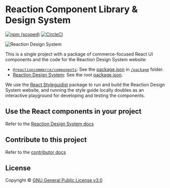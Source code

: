 # Reaction Component Library & Design System

[![npm (scoped)](https://img.shields.io/npm/v/@reactioncommerce/components.svg)](https://www.npmjs.com/package/@reactioncommerce/components)
 [![CircleCI](https://circleci.com/gh/reactioncommerce/reaction-component-library.svg?style=svg)](https://circleci.com/gh/reactioncommerce/reaction-component-library)

![Reaction Design System](https://blog.reactioncommerce.com/content/images/2018/09/style-guide-artwork.jpg)

This is a single project with a package of commerce-focused React UI components and the code for the Reaction Design System website:

- [`@reactioncommerce/components`](https://www.npmjs.com/package/@reactioncommerce/components): See the [package.json](https://github.com/reactioncommerce/reaction-component-library/blob/master/package/package.json) in [`/package`](https://github.com/reactioncommerce/reaction-component-library/tree/master/package) folder.
- [Reaction Design System](https://designsystem.reactioncommerce.com/): See the root [package.json](https://github.com/reactioncommerce/reaction-component-library/blob/master/package.json).

We use the [React Styleguidist](https://react-styleguidist.js.org/) package to run and build the Reaction Design System website, and running the style guide locally doubles as an interactive playground for developing and testing the components.

## Use the React components in your project

Refer to the [Reaction Design System docs](https://designsystem.reactioncommerce.com/#!/Using%20Components)

## Contribute to this project

Refer to the [contributor docs](./docs)

## License

Copyright © [GNU General Public License v3.0](./LICENSE.md)
